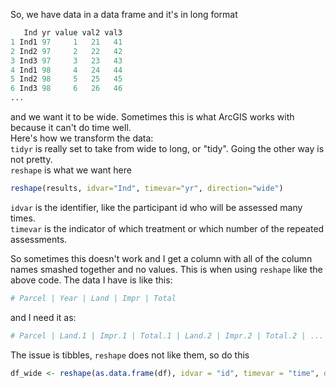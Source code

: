 So, we have data in a data frame and it's in long format
```r
   Ind yr value val2 val3
1 Ind1 97     1   21   41
2 Ind2 97     2   22   42
3 Ind3 97     3   23   43
4 Ind1 98     4   24   44
5 Ind2 98     5   25   45
6 Ind3 98     6   26   46
...
```
and we want it to be wide. Sometimes this is what ArcGIS works with because it can't do time well.  
Here's how we transform the data:  
`tidyr` is really set to take from wide to long, or "tidy". Going the other way is not pretty.  
`reshape` is what we want here
```r
reshape(results, idvar="Ind", timevar="yr", direction="wide")
```
`idvar` is the identifier, like the participant id who will be assessed many times.  
`timevar` is the indicator of which treatment or which number of the repeated assessments.

So sometimes this doesn't work and I get a column with all of the column names smashed together and no values. This is when using `reshape` like the above code. The data I have is like this:
```r
# Parcel | Year | Land | Impr | Total
```
and I need it as:
```r
# Parcel | Land.1 | Impr.1 | Total.1 | Land.2 | Impr.2 | Total.2 | ...
```
The issue is tibbles, `reshape` does not like them, so do this
```r
df_wide <- reshape(as.data.frame(df), idvar = "id", timevar = "time", direction = "wide")
```
